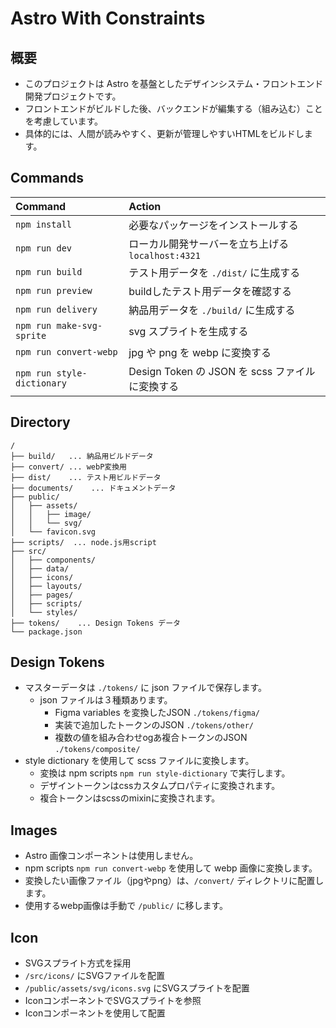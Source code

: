 # Astro With Constraints

## 概要

- このプロジェクトは Astro を基盤としたデザインシステム・フロントエンド開発プロジェクトです。
- フロントエンドがビルドした後、バックエンドが編集する（組み込む）ことを考慮しています。
- 具体的には、人間が読みやすく、更新が管理しやすいHTMLをビルドします。

## Commands

| Command                    | Action                                            |
| :------------------------- | :------------------------------------------------ |
| `npm install`              | 必要なパッケージをインストールする                |
| `npm run dev`              | ローカル開発サーバーを立ち上げる `localhost:4321` |
| `npm run build`            | テスト用データを `./dist/` に生成する             |
| `npm run preview`          | buildしたテスト用データを確認する                 |
| `npm run delivery`         | 納品用データを `./build/` に生成する              |
| `npm run make-svg-sprite`  | svg スプライトを生成する                          |
| `npm run convert-webp`     | jpg や png を webp に変換する                     |
| `npm run style-dictionary` | Design Token の JSON を scss ファイルに変換する   |

## Directory

```text
/
├── build/   ... 納品用ビルドデータ
├── convert/ ... webP変換用
├── dist/    ... テスト用ビルドデータ
├── documents/    ... ドキュメントデータ
├── public/
│   ├── assets/
│   │   ├── image/
│   │   └── svg/
│   └── favicon.svg
├── scripts/  ... node.js用script
├── src/
│   ├── components/
│   ├── data/
│   ├── icons/
│   ├── layouts/
│   ├── pages/
│   ├── scripts/
│   └── styles/
├── tokens/    ... Design Tokens データ
└── package.json
```

## Design Tokens

- マスターデータは `./tokens/` に json ファイルで保存します。
  - json ファイルは３種類あります。
    - Figma variables を変換したJSON `./tokens/figma/`
    - 実装で追加したトークンのJSON `./tokens/other/`
    - 複数の値を組み合わせogあ複合トークンのJSON `./tokens/composite/`
- style dictionary を使用して scss ファイルに変換します。
  - 変換は npm scripts `npm run style-dictionary` で実行します。
  - デザイントークンはcssカスタムプロパティに変換されます。
  - 複合トークンはscssのmixinに変換されます。

## Images

- Astro 画像コンポーネントは使用しません。
- npm scripts `npm run convert-webp` を使用して webp 画像に変換します。
- 変換したい画像ファイル（jpgやpng）は、`/convert/` ディレクトリに配置します。
- 使用するwebp画像は手動で `/public/` に移します。

## Icon

- SVGスプライト方式を採用
- `/src/icons/` にSVGファイルを配置
- `/public/assets/svg/icons.svg` にSVGスプライトを配置
- IconコンポーネントでSVGスプライトを参照
- Iconコンポーネントを使用して配置
